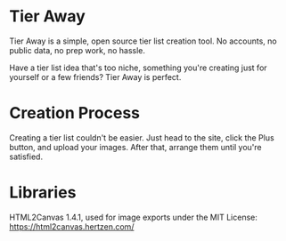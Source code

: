 # Tier Away
Tier Away is a simple, open source tier list creation tool. No accounts, no public data, no prep work, no hassle.

Have a tier list idea that's too niche, something you're creating just for yourself or a few friends? Tier Away is perfect.

# Creation Process
Creating a tier list couldn't be easier. Just head to the site, click the Plus button, and upload your images. After that, arrange them until you're satisfied.

# Libraries
HTML2Canvas 1.4.1, used for image exports under the MIT License: https://html2canvas.hertzen.com/